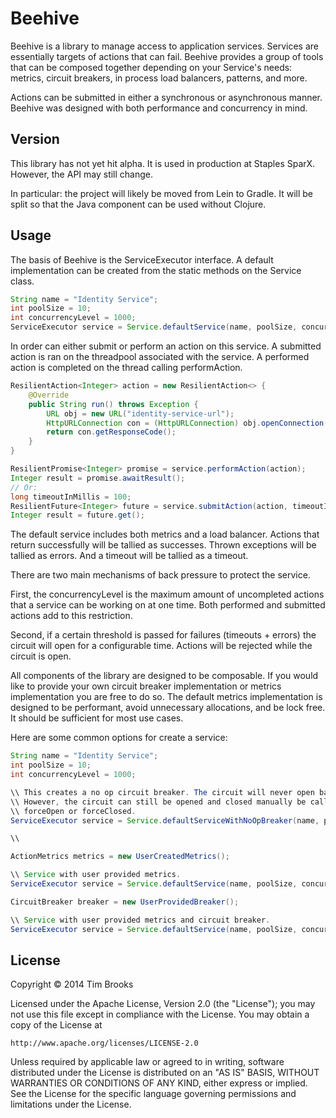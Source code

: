 # Beehive

Beehive is a library to manage access to application services. Services are essentially targets of actions that can fail. Beehive provides a group of tools that can be composed together depending on your Service's needs: metrics, circuit breakers, in process load balancers, patterns, and more.

Actions can be submitted in either a synchronous or asynchronous manner. Beehive was designed with both performance and concurrency in mind.

## Version

This library has not yet hit alpha. It is used in production at Staples SparX. However, the API may still change.

In particular: the project will likely be moved from Lein to Gradle. It will be split so that the Java component can be used without Clojure.

## Usage

The basis of Beehive is the ServiceExecutor interface. A default implementation can be created from the static methods on the Service class.

```java
String name = "Identity Service";
int poolSize = 10;
int concurrencyLevel = 1000;
ServiceExecutor service = Service.defaultService(name, poolSize, concurrencyLevel);
```

In order can either submit or perform an action on this service. A submitted action is ran on the threadpool associated with the service. A performed action is completed on the thread calling performAction.

```java
ResilientAction<Integer> action = new ResilientAction<> {
    @Override
    public String run() throws Exception {
        URL obj = new URL("identity-service-url");
        HttpURLConnection con = (HttpURLConnection) obj.openConnection();
        return con.getResponseCode();
    }
}

ResilientPromise<Integer> promise = service.performAction(action);
Integer result = promise.awaitResult();
// Or:
long timeoutInMillis = 100;
ResilientFuture<Integer> future = service.submitAction(action, timeoutInMillis);
Integer result = future.get();
```

The default service includes both metrics and a load balancer. Actions that return successfully will be tallied as successes. Thrown exceptions will be tallied as errors. And a timeout will be tallied as a timeout.

There are two main mechanisms of back pressure to protect the service.

First, the concurrencyLevel is the maximum amount of uncompleted actions that a service can be working on at one time. Both performed and submitted actions add to this restriction.

Second, if a certain threshold is passed for failures (timeouts + errors) the circuit will open for a configurable time. Actions will be rejected while the circuit is open.

All components of the library are designed to be composable. If you would like to provide your own circuit breaker implementation or metrics implementation you are free to do so. The default metrics implementation is designed to be performant, avoid unnecessary allocations, and be lock free. It should be sufficient for most use cases.

Here are some common options for create a service:
```java
String name = "Identity Service";
int poolSize = 10;
int concurrencyLevel = 1000;

\\ This creates a no op circuit breaker. The circuit will never open based on failures.
\\ However, the circuit can still be opened and closed manually be calling 
\\ forceOpen or forceClosed.
ServiceExecutor service = Service.defaultServiceWithNoOpBreaker(name, poolSize, concurrencyLevel);

\\

ActionMetrics metrics = new UserCreatedMetrics();

\\ Service with user provided metrics.
ServiceExecutor service = Service.defaultService(name, poolSize, concurrencyLevel, metrics);

CircuitBreaker breaker = new UserProvidedBreaker();

\\ Service with user provided metrics and circuit breaker.
ServiceExecutor service = Service.defaultService(name, poolSize, concurrencyLevel, metrics, breaker);
```

## License

Copyright © 2014 Tim Brooks

Licensed under the Apache License, Version 2.0 (the "License");
you may not use this file except in compliance with the License.
You may obtain a copy of the License at

    http://www.apache.org/licenses/LICENSE-2.0

Unless required by applicable law or agreed to in writing, software
distributed under the License is distributed on an "AS IS" BASIS,
WITHOUT WARRANTIES OR CONDITIONS OF ANY KIND, either express or implied.
See the License for the specific language governing permissions and
limitations under the License.